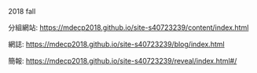 2018 fall

分組網站: https://mdecp2018.github.io/site-s40723239/content/index.html

網誌: https://mdecp2018.github.io/site-s40723239/blog/index.html

簡報: https://mdecp2018.github.io/site-s40723239/reveal/index.html#/

